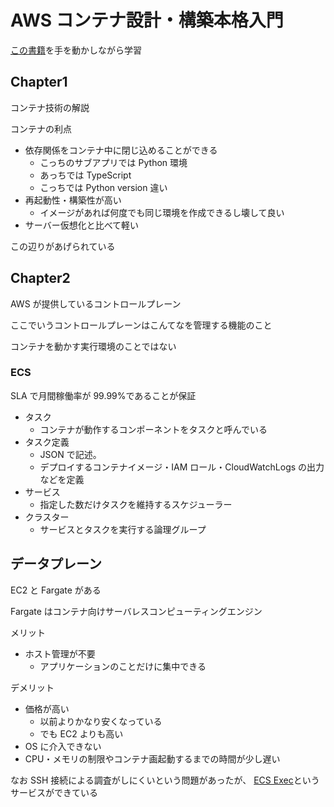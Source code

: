 # AWS コンテナ設計・構築本格入門

[この書籍](https://www.amazon.co.jp/dp/B09DKZC1ZH/ref=dp-kindle-redirect?_encoding=UTF8&btkr=1)を手を動かしながら学習

## Chapter1

コンテナ技術の解説

コンテナの利点

- 依存関係をコンテナ中に閉じ込めることができる
  - こっちのサブアプリでは Python 環境
  - あっちでは TypeScript
  - こっちでは Python version 違い
- 再起動性・構築性が高い
  - イメージがあれば何度でも同じ環境を作成できるし壊して良い
- サーバー仮想化と比べて軽い

この辺りがあげられている

## Chapter2

AWS が提供しているコントロールプレーン

ここでいうコントロールプレーンはこんてなを管理する機能のこと

コンテナを動かす実行環境のことではない

### ECS

SLA で月間稼働率が 99.99%であることが保証

- タスク
  - コンテナが動作するコンポーネントをタスクと呼んでいる
- タスク定義
  - JSON で記述。
  - デプロイするコンテナイメージ・IAM ロール・CloudWatchLogs の出力などを定義
- サービス
  - 指定した数だけタスクを維持するスケジューラー
- クラスター
  - サービスとタスクを実行する論理グループ

## データプレーン

EC2 と Fargate がある

Fargate はコンテナ向けサーバレスコンピューティングエンジン

メリット

- ホスト管理が不要
  - アプリケーションのことだけに集中できる

デメリット

- 価格が高い
  - 以前よりかなり安くなっている
  - でも EC2 よりも高い
- OS に介入できない
- CPU・メモリの制限やコンテナ画起動するまでの時間が少し遅い

なお SSH 接続による調査がしにくいという問題があったが、
[ECS Exec](https://docs.aws.amazon.com/ja_jp/AmazonECS/latest/userguide/ecs-exec.html)というサービスができている
